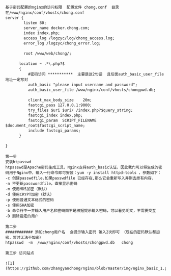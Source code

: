 <pre><code>
基于密码配置的nginx的访问权限  配置文件 chong.conf  目录在/www/nginx/conf/vhosts/chong.conf
server {
        listen 80;
        server_name docker.chong.com;
        index index.php;
        access_log /logzyc/log/chong_access.log;
        error_log /logzyc/chong_error.log;

        root /www/web/chong/;

      location ~ .*\.php?$
      {
          #密码访问 ***********  主要是这2句话  且后面auth_basic_user_file地址一定写对
          auth_basic "please input username and password";
          auth_basic_user_file /www/nginx/conf/vhosts/chongpwd.db;

          client_max_body_size    20m;
          fastcgi_pass 127.0.0.1:9000;
          try_files $uri $uri/ /index.php?$query_string;
          fastcgi_index index.php;
          fastcgi_param  SCRIPT_FILENAME    $document_root$fastcgi_script_name;
          include fastcgi_params;
      }

}

第一步
安装htpasswd
htpasswd是Apache密码生成工具，Nginx支持auth_basic认证，因此我门可以将生成的密码用于Nginx中，输入一行命令即可安装：yum -y install httpd-tools ，参数如下：
-c 创建passwdfile.如果passwdfile 已经存在,那么它会重新写入并删去原有内容.
-n 不更新passwordfile，直接显示密码
-m 使用MD5加密（默认）
-d 使用CRYPT加密（默认）
-p 使用普通文本格式的密码
-s 使用SHA加密
-b 命令行中一并输入用户名和密码而不是根据提示输入密码，可以看见明文，不需要交互
-D 删除指定的用户

第二步
############ 添加chong用户名  会提示输入密码 输入2次即可 （现在的密码默认都加密，暂时无法不加密）
htpasswd  -m  /www/nginx/conf/vhosts/chongpwd.db   chong    

第三步 访问站点
 
![1](https://github.com/zhangyanchong/nginx/blob/master/img/nginx_basic_1.png)



</pre></code>